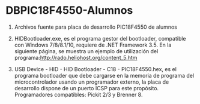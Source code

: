 # DBPIC18F4550-Alumnos
1. Archivos fuente para placa de desarrollo PIC18F4550 de alumnos

2. HIDBootloader.exe, es el programa gestor del bootloader, compatible con Windows 7/8/8.1/10, requiere de .NET Framework 3.5.
En la siguiente página, se muestra un ejemplo de utilización del programa:http://rado.heliohost.org/content_5.htm

3. USB Device - HID - HID Bootloader - C18 - PIC18F4550.hex, es el programa bootloader que debe cargarse en la memoria de programa del microcontrolador usando un programador externo, la placa de desarrollo dispone de un puerto ICSP para este propósito. Programadores compatibles: Pickit 2/3 y Brenner 8.

